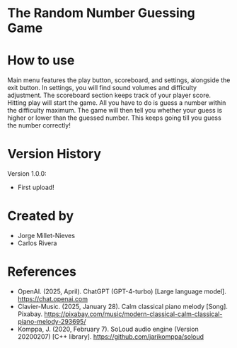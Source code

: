 # The Random Number Guessing Game

# How to use
Main menu features the play button, scoreboard, and settings, alongside the exit button. In settings, you will find sound volumes and difficulty adjustment. The scoreboard section keeps track of your player score. Hitting play will start the game. All you have to do is guess a number within the difficulty maximum. The game will then tell you whether your guess is higher or lower than the guessed number. This keeps going till you guess the number correctly!

# Version History
Version 1.0.0:
- First upload!
# Created by 
- Jorge Millet-Nieves
- Carlos Rivera

# References 
- OpenAI. (2025, April). ChatGPT (GPT-4-turbo) [Large language model]. https://chat.openai.com
- Clavier-Music. (2025, January 28). Calm classical piano melody [Song]. Pixabay. https://pixabay.com/music/modern-classical-calm-classical-piano-melody-293695/
- Komppa, J. (2020, February 7). SoLoud audio engine (Version 20200207) [C++ library]. https://github.com/jarikomppa/soloud

